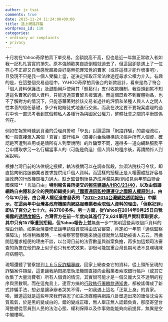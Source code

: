 ```yaml
---
author: jx tsai
comments: true
date: 2015-11-24 11:24:00+00:00
title: 遇上網路詐騙
wordpress_id: 110
categories:
- ordinary or complaints
- privacy
---
```


十月初在Yahoo奇摩拍賣下單交易，金額說高不高，但也是近一年無正常收入者如我一記札札實實的損失。原本強顏歡笑自認倒楣就過去了，但這回卻是遇上了一位存心不正卻又自我感覺超級良好亳無犯罪知覺的賣家（或許這樣才能作壞事吧），且發現不只是我一個人受騙上當，遂決定採取正常法律途徑尋求公權力介入。有趣的是，在這整個交易過程中，YAHOO奇摩拍賣後台的新款設計，看來是為了符合「個人資料保護法」及鼓勵用戶使用其「輕鬆付」支付收款機制，我從頭到尾不知道這名賣家的個人資料，只能透過買賣留言板溝通。而這個既看不到實體物品，也不了解對方的情況下，只能憑藉著對於該交易者過往的評價和某種人與人人之間人性本善的信任基礎，多少有點賭徒式地進行交易。而我在決定要不要報案處理的過程中也一直思考著到底個體私人各種行為與國家公權力，整體社會之間的平衡關係何在。  
  
例如在報警時聽到資淺的受理員警和「學長」討論這類「網路詐騙」的處理流程，和一般直接滙入某個「真實」銀行帳戶（直接向金融機構請求帳戶所有人個資，確認是否遭到盜用或是請所有人到案說明）的詐騙案不同，還得多一道向網路服務平台申請取求另一名行騙當事人的（可能是偽造）個人資料的程序後，再請關係人到案說明。  
  
根據台灣目前的法律規定授權，執法機關可以在調查階段，無須法院核可令狀，即直接向網路服務業者要求提供用戶個人資料。而這樣的授權正是人權團體批評容易讓政府的行政機關權力過大，缺乏監督制衡易造成浮濫惡果(例如見兩年前由聯合國保障**「言論自由」**特別報告員所提交的[報告建議A/HRC/23/40](http://daccess-dds-ny.un.org/doc/UNDOC/GEN/G13/133/02/PDF/G1313302.pdf?OpenElement)，以及由倡議網路自由隱私安全的民間組織提出的[「國家通訊監控應遵守之國際人權原則」](http://www.tahr.org.tw/node/1285))。由今年10月份，由台灣人權促進會發表的「[2012~2014台灣網路透明報告](http://www.tahr.org.tw/transparency/blog/archives/655)」中顯示，在這兩年中台灣各政府機關向網路服務業者索取個人資料的理由，「偵察犯罪」即佔了百分之七十六，共3700多件。另一方面，從Yahoo在2014年9月25日自我揭露的[透明度報告](https://transparency.yahoo.com/government-data-requests/index.htm)，台灣官方在前一年度向其進行了2,624筆用戶資料索取要求，其中只有157筆遭到拒絕，但Yahoo報告上並**無進一步**揭明這些索取個戶資料的理由分類。如果台灣要修法讓申請個資取得由法官審查，肯定如一年前「通信監察保障法」修得稍微嚴時，一堆檢察官警察跑來說這樣就無法幫助被害人云云。再撇開這種求輕便的理由不談，以台灣目前的法官數量與辦案負擔，再多加這類司法審查的負擔在他們身上似乎也只有形式效果，卻很可能加重台灣長期司法不良環境陳疴病體吧。  
  
現場還聽了警察提到[１６５反詐騙專線](http://www.165.gov.tw/)，回家上網查查它的資料，從上頭所呈現的詐騙案件類型，這更讓我納悶那麼執法機關直接向金融業者索取銀行帳戶（或其它收集了大量消費者）所有人個資的情況，其實很可能才是一個又龐大又不透明的程序與黑數啊。而在這鬼島上，連官方搞的[行政執行署繳款通知書](http://www.tpk.moj.gov.tw/ct.asp?xItem=386638&ctNode=40397&mp=030)，都被謠傳成了新式詐騙手法，想必是讓承辦者哭笑不得，一如我遇上這名「正氣上身」的賣家。唉，難道這就是這些年來我們容忍了如主流媒體與網路八卦塑造出來的庸俗沈淪劣質風氣，於是黑的變成白的，錯的變成正確，無人舉正無人認錯負責，那麼寄望台灣整體從官員到人民的法治心態、權利保障以及作事效能能夠向前提昇，無異是空中閣樓啊。
